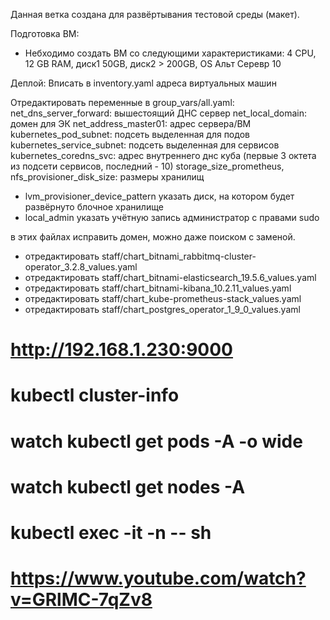 Данная ветка создана для развёртывания тестовой среды (макет).

Подготовка ВМ:
- Небходимо создать ВМ со следующими характеристиками: 4 CPU, 12 GB RAM, диск1 50GB, диск2 > 200GB, OS Альт Серевр 10

Деплой: 
Вписать в inventory.yaml адреса виртуальных машин

Отредактировать переменные в group_vars/all.yaml:
net_dns_server_forward: вышестоящий ДНС сервер
net_local_domain: домен для ЭК
net_address_master01: адрес сервера/ВМ
kubernetes_pod_subnet: подсеть выделенная для подов
kubernetes_service_subnet: подсеть выделенная для сервисов
kubernetes_coredns_svc: адрес внутреннего днс куба (первые 3 октета из подсети сервисов, последний - 10)
storage_size_prometheus, nfs_provisioner_disk_size: размеры хранилищ
- lvm_provisioner_device_pattern указать диск, на котором будет развёрнуто блочное хранилище
- local_admin указать учётную запись администратор с правами sudo

в этих файлах исправить домен, можно даже поиском с заменой.
- отредактировать staff/chart_bitnami_rabbitmq-cluster-operator_3.2.8_values.yaml
- отредактировать staff/chart_bitnami-elasticsearch_19.5.6_values.yaml
- отредактировать staff/chart_bitnami-kibana_10.2.11_values.yaml
- отредактировать staff/chart_kube-prometheus-stack_values.yaml
- отредактировать staff/chart_postgres_operator_1_9_0_values.yaml




# http://192.168.1.230:9000



# kubectl cluster-info
# watch kubectl get pods -A -o wide
# watch kubectl get nodes -A
# kubectl exec -it <pod-name> -n <namespace> -- sh


# https://www.youtube.com/watch?v=GRlMC-7qZv8